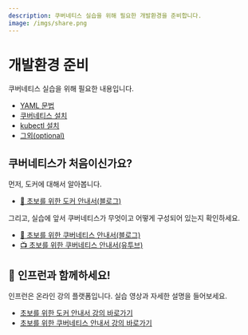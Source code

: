 ```yaml
---
description: 쿠버네티스 실습을 위해 필요한 개발환경을 준비합니다.
image: /imgs/share.png
---
```


# 개발환경 준비

쿠버네티스 실습을 위해 필요한 내용입니다.

- [YAML 문법](./yaml.md)
- [쿠버네티스 설치](./kubernetes-setup.md)
- [kubectl 설치](./kubectl-setup.md)
- [그외(optional)](./etc.md)

## 쿠버네티스가 처음이신가요?

먼저, 도커에 대해서 알아봅니다.

- [📖 초보를 위한 도커 안내서(블로그)](https://subicura.com/2017/01/19/docker-guide-for-beginners-1.html)

그리고, 실습에 앞서 쿠버네티스가 무엇이고 어떻게 구성되어 있는지 확인하세요.

- [📖 초보를 위한 쿠버네티스 안내서(블로그)](https://subicura.com/2019/05/19/kubernetes-basic-1.html)
- [📺 초보를 위한 쿠버네티스 안내서(유투브)](https://www.youtube.com/playlist?list=PLIUCBpK1dpsNf1m-2kiosmfn2nXfljQgb)

## 🌱 인프런과 함께하세요!

인프런은 온라인 강의 플랫폼입니다. 실습 영상과 자세한 설명을 들어보세요.

- [초보를 위한 도커 안내서 강의 바로가기](https://bit.ly/inflearn-docker)
- [초보를 위한 쿠버네티스 안내서 강의 바로가기](https://bit.ly/inflearn-k8s-link)
